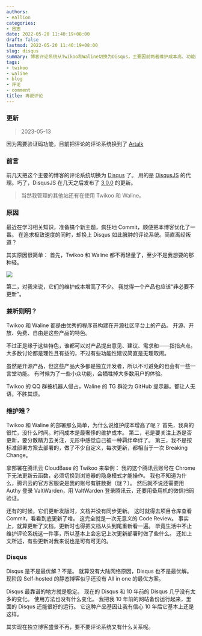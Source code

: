 ```yaml
---
authors:
- eallion
categories:
- 日志
date: 2022-05-20 11:40:19+08:00
draft: false
lastmod: 2022-05-20 11:40:19+08:00
slug: disqus
summary: 博客评论系统从Twikoo和Waline切换为Disqus，主要因前两者维护成本高、功能臃肿且更新频繁。Disqus虽然不够轻量，但稳定性强，十年如一日无需频繁维护。作者认为独立博客评论功能已非必要，最终选择Artalk验证码方案作为折中。开源产品虽自由却面临功能妥协和社区噪音，
tags:
- twikoo
- waline
- blog
- 评论
- comment
title: 再说评论
---
```


### 更新

> 2023-05-13

因为需要验证码功能，目前把评论的评论系统换到了 [Artalk](https://artalk.js.org)

### 前言

前几天把这个主要的博客的评论系统切换为 [Disqus](https://disqus.com/) 了。
用的是 [DisqusJS](https://github.com/SukkaW/DisqusJS) 的代理。巧了，DisqusJS 在几天之后发布了 [3.0.0](https://github.com/SukkaW/DisqusJS/releases/tag/3.0.0) 的更新。

> 当然我管理的其他站还有在使用 Twikoo 和 Waline。

### 原因

最近在学习相关知识，准备搞个新主题，疯狂地 Commit，顺便把本博客优化了一番。
在追求极致速度的同时，却换上 Disqus 如此臃肿的评论系统。简直离经叛道？

其实原因很简单：
首先，Twikoo 和 Waline 都不再轻量了，至少不是我想要的那种轻。

![](/assets/images/posts/2022/05/comment-update.png)

第二，对我来说，它们的维护成本增高了不少。
我觉得一个产品也应该“非必要不更新”。

### 兼听则明？

Twikoo 和 Waline 都是由优秀的程序员构建在开源社区平台上的产品。
开源、开放、免费、自由是这些产品的特色。

不过正是缘于这些特色，谁都可以对产品提出意见、建议、需求和——指指点点。
大多数讨论都是理性且有益的，不过有些功能性建议简直是无理取闹。

虽然是开源产品，但这些产品大多都是独立开发者，所以不可避免的也会有一些一言堂功能。
有时候为了一些小众功能，会牺牲掉大多数用户的体验。

Twikoo 的 QQ 群被机器人侵占，Waline 的 TG 群沦为 GitHub 提示器。都让人无语，不胜其烦。

### 维护难？

Twikoo 和 Waline 的部署那么简单，为什么说维护成本增高了呢？
首先，我真的很忙，没什么时间。时间成本是最奢侈的维护成本。
第二，老是要关注上游是否更新，要分散精力去关注，无形中感觉自己被一种羁绊牵绊了。
第三，我不是按标准部署方案去部署的，做了不少自定义，每次更新，都相当于一次 Breaking Change。

拿部署在腾讯云 CloudBase 的 Twikoo 来举例：
我的这个腾讯云账号在 Chrome 下无法更新云函数，必须切换到浏览器的隐身模式才能操作。
我也不知道为什么，腾讯云的官方客服说是我的账号有脏数据（谜？）。
然后就不说还需要用 Authy 登录 ValtWarden，用 ValtWarden 登录腾讯云，还要用备用机的微信扫码验证。

还有的时候，它们更新发版时，文档并没有同步更新。
这时就得去项目仓库查看 Commit，看看到底更新了啥。
这完全就是一次无意义的 Code Review。
事实上，就算更新了文档，更新时也得把文档从头到尾重新看一遍。
毕竟生活中不止维护评论系统这一件事，所以基本上会忘记上次更新部署时做了些什么。
还如上文所述，有些更新对我来说也是可有可无的。

### Disqus

Disqus 是不是最优解？不是。
就算没有大陆网络原因，Disqus 也不是最优解。
现阶段 Self-hosted 的静态博客似乎还没有 All in one 的最优方案。

Disqus 最靠谱的地方就是稳定。
现在的 Disqus 和 10 年前的 Disqus 几乎没有太多的变化。
使用方法也没有什么变化。
我把我 10 年前的网站备份运行起来，里面的 Disqus 还能很好的运行。
它这种产品基因让我有信心 10 年后它基本上还是这样。

其实现在独立博客盛景不再，要不要评论系统又有什么关系呢。